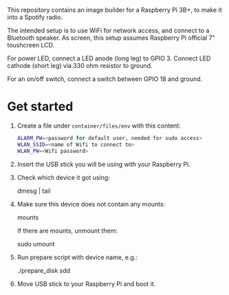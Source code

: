This repository contains an image builder for a Raspberry Pi 3B+, to make it into a Spotify radio.

The intended setup is to use WiFi for network access, and connect to a Bluetooth speaker. As screen, this setup assumes Raspberry Pi official 7" toushcreen LCD.

For power LED, connect a LED anode (long leg) to GPIO 3. Connect LED cathode (short leg) via 330 ohm resistor to ground.

For an on/off switch, connect a switch between GPIO 18 and ground.

Get started
===========

1. Create a file under `container/files/env` with this content:

    ```bash
    ALARM_PW=<password for default user, needed for sudo access>
    WLAN_SSID=<name of Wifi to connect to>
    WLAN_PW=<Wifi password>
    ```

2. Insert the USB stick you will be using with your Raspberry Pi.

3. Check which device it got using:

    dmesg | tail

4. Make sure this device does not contain any mounts:

    mounts

   If there are mounts, unmount them:

    sudo umount <device path or mount path>

5. Run prepare script with device name, e.g.:

    ./prepare_disk sdd

6. Move USB stick to your Raspberry Pi and boot it.

